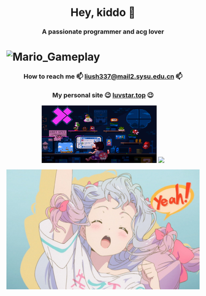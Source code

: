 <h1 align="center">Hey, kiddo 👋</h1>
<h3 align="center">A passionate programmer and acg lover</h3>

# ![Mario_Gameplay](https://github.com/erbanku/erbanku/assets/79493862/56f4be91-dcd4-4700-838d-5545ccdbf859)

### <p align="center">  How to reach me 📫 liush337@mail2.sysu.edu.cn 📫
### <p align="center">  My personal site 😉 [luvstar.top](https://luvstar.top) 😉
<div align=center> 
  <img width="300" height="150" src="https://github.com/codeman008/codeman008/blob/main/225813708-98b745f2-7d22-48cf-9150-083f1b00d6c9.gif"/>
  <img  src="https://github-readme-stats.vercel.app/api/top-langs/?username=yuiandyuki&hide=html,css&layout=compact" /> 
</div>

![img1](img1.png)
